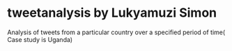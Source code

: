 # tweetanalysis by Lukyamuzi Simon 
Analysis of tweets from a particular country over a specified period of time( Case study is Uganda)






